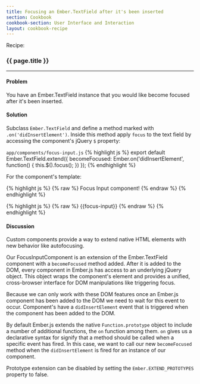 ```yaml
---
title: Focusing an Ember.TextField after it's been inserted
section: Cookbook
cookbook-section: User Interface and Interaction
layout: cookbook-recipe
---
```

<span class="recipe-label">Recipe:</span>

### {{ page.title }}
-----

#### Problem
You have an Ember.TextField instance that you would like become focused after it's been inserted.

#### Solution
Subclass `Ember.TextField` and define a method marked with
`.on('didInsertElement')`. Inside this method apply `focus`
to the text field by accessing the component's jQuery `$` property:

`app/components/focus-input.js`
{% highlight js %}
export default Ember.TextField.extend({
  becomeFocused: Ember.on('didInsertElement', function() {
    this.$().focus();
  })
});
{% endhighlight %}

For the component's template:

{% highlight js %}
{% raw %}
Focus Input component!
{% endraw %}
{% endhighlight %}

{% highlight js %}
{% raw %}
{{focus-input}}
{% endraw %}
{% endhighlight %}

#### Discussion
Custom components provide a way to extend native HTML elements with new behavior
like autofocusing.

Our FocusInputComponent is an extension of the Ember.TextField component
with a `becomeFocused` method added. After it is added to the DOM, every
component in Ember.js has access to an underlying jQuery object. This object wraps
the component's element and provides a unified, cross-browser interface for DOM
manipulations like triggering focus.

Because we can only work with these DOM features once an Ember.js component has
been added to the DOM we need to wait for this event to occur. Component's have a
`didInsertElement` event that is triggered when the component has been added to the
DOM.

By default Ember.js extends the native `Function.prototype` object to include a
number of additional functions, the `on` function among them.  `on` gives us a declarative
syntax for signify that a method should be called when a specific event has fired. In this case,
we want to call our new `becomeFocused` method when the `didInsertElement` is fired for an instance
of our component.

Prototype extension can be disabled by setting the `Ember.EXTEND_PROTOTYPES` property to false.

<!---#### Example
<a class="jsbin-embed" href="http://jsbin.com/yejamevaqa/1/embed?live">JS Bin</a>-->
